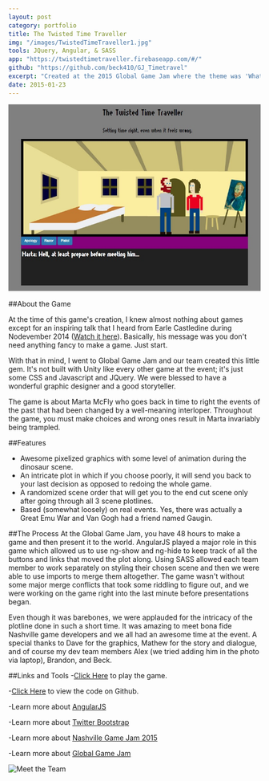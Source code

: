 ```yaml
---
layout: post
category: portfolio
title: The Twisted Time Traveller
img: "/images/TwistedTimeTraveller1.jpg"
tools: JQuery, Angular, & SASS
app: "https://twistedtimetraveller.firebaseapp.com/#/"
github: "https://github.com/beck410/GJ_Timetravel"
excerpt: "Created at the 2015 Global Game Jam where the theme was 'What do we do now?' Our team decided on a time-travelling choose-your-own-adventure story."
date: 2015-01-23
---
```


![image](/images/TwistedTimeTraveller1.jpg)

##About the Game

At the time of this game's creation, I knew almost nothing about games except for an inspiring talk that I heard from Earle Castledine during Nodevember 2014 ([Watch it here](https://www.youtube.com/watch?v=H6roNQE8t-c)). Basically, his message was you don't need anything fancy to make a game. Just start.

With that in mind, I went to Global Game Jam and our team created this little gem. It's not built with Unity like every other game at the event; it's just some CSS and Javascript and JQuery. We were blessed to have a wonderful graphic designer and a good storyteller.

The game is about Marta McFly who goes back in time to right the events of the past that had been changed by a well-meaning interloper. Throughout the game, you must make choices and wrong ones result in Marta invariably being trampled.

##Features

- Awesome pixelized graphics with some level of animation during the dinosaur scene.
- An intricate plot in which if you choose poorly, it will send you back to your last decision as opposed to redoing the whole game.
- A randomized scene order that will get you to the end cut scene only after going through all 3 scene plotlines.
- Based (somewhat loosely) on real events. Yes, there was actually a Great Emu War and Van Gogh had a friend named Gaugin.

##The Process
At the Global Game Jam, you have 48 hours to make a game and then present it to the world. AngularJS played a major role in this game which allowed us to use ng-show and ng-hide to keep track of all the buttons and links that moved the plot along. Using SASS allowed each team member to work separately on styling their chosen scene and then we were able to use imports to merge them altogether. The game wasn't without some major merge conflicts that took some riddling to figure out, and we were working on the game right into the last minute before presentations began.

Even though it was barebones, we were applauded for the intricacy of the plotline done in such a short time. It was amazing to meet bona fide Nashville game developers and we all had an awesome time at the event. A special thanks to Dave for the graphics, Mathew for the story and dialogue, and of course my dev team members Alex (we tried adding him in the photo via laptop), Brandon, and Beck.

##Links and Tools
-[Click Here](https://twistedtimetraveller.firebaseapp.com/#/) to play the game.

-[Click Here](https://github.com/beck410/GJ_Timetravel) to view the code on Github.

-Learn more about [AngularJS](https://angularjs.org/)

-Learn more about [Twitter Bootstrap](http://getbootstrap.com/)

-Learn more about [Nashville Game Jam 2015](http://globalgamejam.org/2015/jam-sites/nashville-game-developers)

-Learn more about [Global Game Jam](http://globalgamejam.org/)


![Meet the Team](http://globalgamejam.org/sites/default/files/styles/game_sidebar__normal/public/games/team_pictures/img_2796.jpg?itok=H4QCDKpi)
